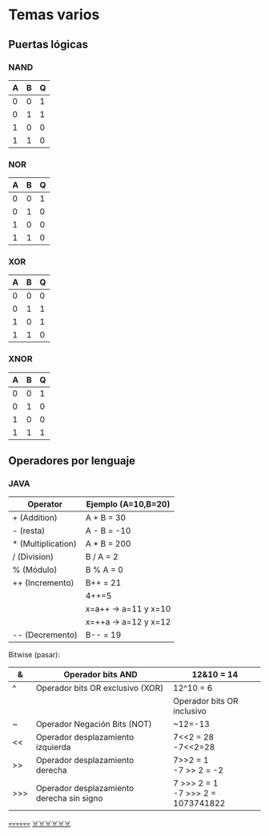# Temas varios 

## Puertas lógicas

### NAND

| A | B | Q |
| - | - | - |
| 0 | 0 | 1 |
| 0 | 1 | 1 |
| 1 | 0 | 0 |
| 1 | 1 | 0 |

### NOR

| A | B | Q |
| - | - | - |
| 0 | 0 | 1 |
| 0 | 1 | 0 |
| 1 | 0 | 0 |
| 1 | 1 | 0 |

### XOR

| A | B | Q |
| - | - | - |
| 0 | 0 | 0 |
| 0 | 1 | 1 |
| 1 | 0 | 1 |
| 1 | 1 | 0 |

### XNOR

| A | B | Q |
| - | - | - |
| 0 | 0 | 1 |
| 0 | 1 | 0 |
| 1 | 0 | 0 |
| 1 | 1 | 1 |


## Operadores por lenguaje

### JAVA

| Operator            | Ejemplo (A=10,B=20)  |
| ------------------- | -------------------- |
| \+ (Addition)       | A + B = 30           |
| \- (resta)          | A - B = -10          |
| \* (Multiplication) | A \* B = 200         |
| / (Division)        | B / A = 2            |
| % (Módulo)          | B % A = 0            |
| ++ (Incremento)     | B++ = 21             |
|                     | 4++=5                |
|                     | x=a++ -> a=11 y x=10 |
|                     | x=++a -> a=12 y x=12 |
| \-- (Decremento)    | B-- = 19             |

Bitwise (pasar):

| &    | Operador bits AND                         | 12&10 = 14                            |
| ---- | ----------------------------------------- | ------------------------------------- |
| ^    | Operador bits OR exclusivo (XOR)          | 12^10 = 6                             |
| |    | Operador bits OR inclusivo                | 12|10 = 8                             |
| ~    | Operador Negación Bits (NOT)              | ~12=-13                               |
| <<   | Operador desplazamiento izquierda         | 7<<2 = 28<br>\-7<<2=28                |
| \>>  | Operador desplazamiento derecha           | 7>>2 = 1<br>\-7 >> 2 = -2             |
| \>>> | Operador desplazamiento derecha sin signo | 7 >>> 2 = 1<br>\-7 >>> 2 = 1073741822 |



[💀💀💀💀💀💀](https://www.youtube.com/watch?v=7j2GQqu18J0)
[☠️☠️☠️☠️☠️☠️](https://www.youtube.com/watch?v=0oxJmvSpap0)
